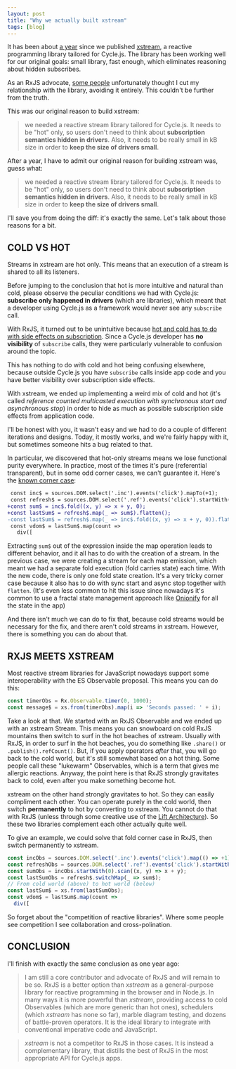 ```yaml
---
layout: post
title: "Why we actually built xstream"
tags: [blog]
---
```


It has been about [a year](http://staltz.com/why-we-built-xstream.html) since we published [xstream](http://github.com/staltz/xstream), a reactive programming library tailored for Cycle.js. The library has been working well for our original goals: small library, fast enough, which eliminates reasoning about hidden subscribes.

As an RxJS advocate, [some people](https://medium.com/@MichalMajewski/rxjs-be-careful-with-that-axe-eugene-a1763d115e30#.aografxx8) unfortunately thought I cut my relationship with the library, avoiding it entirely. This couldn't be further from the truth.

This was our original reason to build xstream:

> we needed a reactive stream library tailored for Cycle.js. It needs to be "hot" only, so users don't need to think about **subscription semantics hidden in drivers**. Also, it needs to be really small in kB size in order to **keep the size of drivers small**.

After a year, I have to admit our original reason for building xstream was, guess what:

> we needed a reactive stream library tailored for Cycle.js. It needs to be "hot" only, so users don't need to think about **subscription semantics hidden in drivers**. Also, it needs to be really small in kB size in order to **keep the size of drivers small**.

I'll save you from doing the diff: it's exactly the same. Let's talk about those reasons for a bit.

<h2 id="cold-vs-hot" class="hr"><span class="hr">COLD VS HOT</span></h2>

Streams in xstream are hot only. This means that an execution of a stream is shared to all its listeners.

Before jumping to the conclusion that hot is more intuitive and natural than cold, please observe the peculiar conditions we had with Cycle.js: **subscribe only happened in drivers** (which are libraries), which meant that a developer using Cycle.js as a framework would never see any `subscribe` call.

With RxJS, it turned out to be unintuitive because [hot and cold has to do with side effects on subscription](http://davesexton.com/blog/post/Hot-and-Cold-Observables.aspx). Since a Cycle.js developer has **no visibility** of `subscribe` calls, they were particularly vulnerable to confusion around the topic.

This has nothing to do with cold and hot being confusing elsewhere, because outside Cycle.js you have `subscribe` calls inside app code and you have better visibility over subscription side effects.

With xstream, we ended up implementing a weird mix of cold and hot (it's called *reference counted multicasted execution with synchronous start and asynchronous stop*) in order to hide as much as possible subscription side effects from application code.

I'll be honest with you, it wasn't easy and we had to do a couple of different iterations and designs. Today, it mostly works, and we're fairly happy with it, but sometimes someone hits a bug related to that.

In particular, we discovered that hot-only streams means we lose functional purity everywhere. In practice, most of the times it's pure (referential transparent), but in some odd corner cases, we can't guarantee it. Here's the [known corner case](https://github.com/cyclejs/cyclejs/issues/365):

```diff
 const inc$ = sources.DOM.select('.inc').events('click').mapTo(+1);
 const refresh$ = sources.DOM.select('.ref').events('click').startWith(0);
+const sum$ = inc$.fold((x, y) => x + y, 0);
+const lastSum$ = refresh$.map(_ => sum$).flatten();
-const lastSum$ = refresh$.map(_ => inc$.fold((x, y) => x + y, 0)).flatten();
 const vdom$ = lastSum$.map(count =>
   div([
```

Extracting `sum$` out of the expression inside the map operation leads to different behavior, and it all has to do with the creation of a stream. In the previous case, we were creating a stream for each map emission, which meant we had a separate fold execution (fold carries state) each time. With the new code, there is only one fold state creation. It's a very tricky corner case because it also has to do with sync start and async stop together with `flatten`. (It's even less common to hit this issue since nowadays it's common to use a fractal state management approach like [Onionify](https://github.com/staltz/cycle-onionify) for all the state in the app)

And there isn't much we can do to fix that, because cold streams would be necessary for the fix, and there aren't cold streams in xstream. However, there is something you can do about that.

<h2 id="rxjs-meets-xstream" class="hr"><span class="hr">RXJS MEETS XSTREAM</span></h2>

Most reactive stream libraries for JavaScript nowadays support some interoperability with the ES Observable proposal. This means you can do this:

```javascript
const timerObs = Rx.Observable.timer(0, 1000);
const message$ = xs.from(timerObs).map(i => 'Seconds passed: ' + i);
```

Take a look at that. We started with an RxJS Observable and we ended up with an xstream Stream. This means you can snowboard on cold RxJS mountains then switch to surf in the hot beaches of xstream. Usually with RxJS, in order to surf in the hot beaches, you do something like `.share()` or `.publish().refCount()`. But, if you apply operators *after* that, you will go back to the cold world, but it's still somewhat based on a hot thing. Some people call these "lukewarm" Observables, which is a term that gives me allergic reactions. Anyway, the point here is that RxJS strongly gravitates back to cold, even after you make something become hot.

xstream on the other hand strongly gravitates to hot. So they can easily compliment each other. You can operate purely in the cold world, then switch **permanently** to hot by converting to xstream. You cannot do that with RxJS (unless through some creative use of the [Lift Architecture](https://github.com/ReactiveX/rxjs/blob/3e9d5295f118c29193f88ea825902ac359901119/src/Observable.ts#L60-L72)). So these two libraries complement each other actually quite well.

To give an example, we could solve that fold corner case in RxJS, then switch permanently to xstream.

```javascript
const incObs = sources.DOM.select('.inc').events('click').map(() => +1);
const refreshObs = sources.DOM.select('.ref').events('click').startWith(0);
const sumObs = incObs.startWith(0).scan((x, y) => x + y);
const lastSumObs = refresh$.switchMap(_ => sum$);
// From cold world (above) to hot world (below)
const lastSum$ = xs.from(lastSumObs);
const vdom$ = lastSum$.map(count =>
  div([
```

So forget about the "competition of reactive libraries". Where some people see competition I see collaboration and cross-polination.

<h2 id="conclusion" class="hr"><span class="hr">CONCLUSION</span></h2>

I'll finish with exactly the same conclusion as one year ago:

> I am still a core contributor and advocate of RxJS and will remain to be so. RxJS is a better option than *xstream* as a general-purpose library for reactive programming in the browser and in Node.js. In many ways it is more powerful than *xstream*, providing access to cold Observables (which are more generic than hot ones), schedulers (which *xstream* has none so far), marble diagram testing, and dozens of battle-proven operators. It is the ideal library to integrate with conventional imperative code and JavaScript.

> *xstream* is not a competitor to RxJS in those cases. It is instead a complementary library, that distills the best of RxJS in the most appropriate API for Cycle.js apps.
